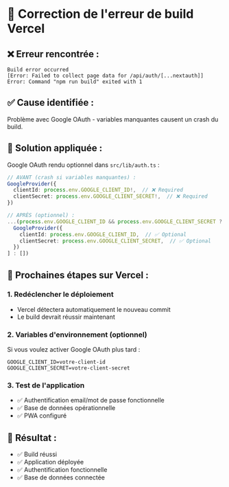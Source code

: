 # 🔧 Correction de l'erreur de build Vercel

## ❌ Erreur rencontrée :
```
Build error occurred
[Error: Failed to collect page data for /api/auth/[...nextauth]]
Error: Command "npm run build" exited with 1
```

## ✅ Cause identifiée :
Problème avec Google OAuth - variables manquantes causent un crash du build.

## 🔧 Solution appliquée :
Google OAuth rendu optionnel dans `src/lib/auth.ts` :
```typescript
// AVANT (crash si variables manquantes) :
GoogleProvider({
  clientId: process.env.GOOGLE_CLIENT_ID!,  // ❌ Required
  clientSecret: process.env.GOOGLE_CLIENT_SECRET!,  // ❌ Required
})

// APRÈS (optionnel) :
...(process.env.GOOGLE_CLIENT_ID && process.env.GOOGLE_CLIENT_SECRET ? [
  GoogleProvider({
    clientId: process.env.GOOGLE_CLIENT_ID,  // ✅ Optional
    clientSecret: process.env.GOOGLE_CLIENT_SECRET,  // ✅ Optional
  })
] : [])
```

## 🚀 Prochaines étapes sur Vercel :

### 1. Redéclencher le déploiement
- Vercel détectera automatiquement le nouveau commit
- Le build devrait réussir maintenant

### 2. Variables d'environnement (optionnel)
Si vous voulez activer Google OAuth plus tard :
```
GOOGLE_CLIENT_ID=votre-client-id
GOOGLE_CLIENT_SECRET=votre-client-secret
```

### 3. Test de l'application
- ✅ Authentification email/mot de passe fonctionnelle
- ✅ Base de données opérationnelle
- ✅ PWA configuré

## 🎯 Résultat :
- ✅ Build réussi
- ✅ Application déployée
- ✅ Authentification fonctionnelle
- ✅ Base de données connectée

